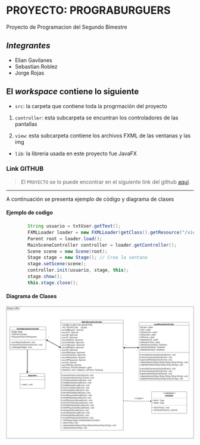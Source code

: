 # PROYECTO: PROGRABURGUERS

Proyecto de Programacion del Segundo Bimestre

## *Integrantes*

* Elian Gavilanes
* Sebastian Roblez
* Jorge Rojas

## El *workspace* contiene lo siguiente

* `src`: la carpeta que contiene toda la progrmación del proyecto

1. `controller`: esta subcarpeta se encuntran los controladores de las pantallas

2. `view`: esta subcarpeta contiene los archivos FXML de las ventanas y las img

* `lib`: la libreria usada en este proyecto fue JavaFX

### Link GITHUB

>El `PROYECTO` se lo puede encontrar en el siguiente link del github [aquí](https://github.com/elian18/FirstJavaFXProject.git "FirstJavaFXProject").
___
A continuación se presenta ejemplo de código y diagrama de clases

#### Ejemplo de codigo

``` java
        String usuario = txtUser.getText();
        FXMLLoader loader = new FXMLLoader(getClass().getResource("/view/Window2.fxml"));
        Parent root = loader.load();
        MainSceneController controller = loader.getController();
        Scene scene = new Scene(root);
        Stage stage = new Stage(); // Crea la ventana
        stage.setScene(scene);
        controller.init(usuario, stage, this);
        stage.show();
        this.stage.close();
```

#### Diagrama de Clases

![DiagramadeClases](src/design/DiagramaDeClases.png)
